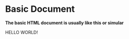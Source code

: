 # Basic Document
**The basic HTML document is usually like this or simular**
<!DOCTYPE html>
<html>
    <head>
         <title> My First Webpage </title>
    </head>
    <body>
        <p> HELLO WORLD!</p>
    </body>
</html>
